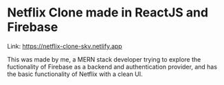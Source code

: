 # Netflix Clone made in ReactJS and Firebase

Link: https://netflix-clone-skv.netlify.app

This was made by me, a MERN stack developer trying to explore the fuctionality of Firebase as a backend and authentication provider, and has the basic functionality of Netflix with a clean UI.
